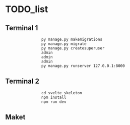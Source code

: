 # TODO_list
## Terminal 1
```
				py manage.py makemigrations
				py manage.py migrate
				py manage.py createsuperuser
				admin
				admin
				admin
				py manage.py runserver 127.0.0.1:8000
```
## Terminal 2
```
				cd svelte_skeleton
				npm install
				npm run dev
```
## Maket
<img src="https://github.com/dmuzikus/my_screenshots/blob/main/Project_maket.png" alt="">
